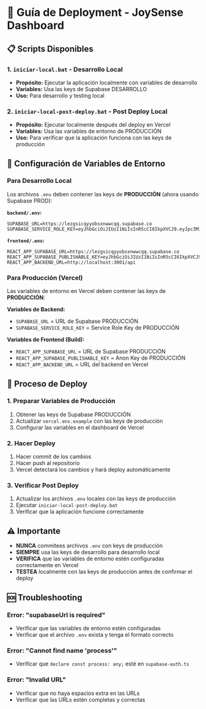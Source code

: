 # 🚀 Guía de Deployment - JoySense Dashboard

## 📋 Scripts Disponibles

### 1. `iniciar-local.bat` - Desarrollo Local
- **Propósito:** Ejecutar la aplicación localmente con variables de desarrollo
- **Variables:** Usa las keys de Supabase DESARROLLO
- **Uso:** Para desarrollo y testing local

### 2. `iniciar-local-post-deploy.bat` - Post Deploy Local
- **Propósito:** Ejecutar localmente después del deploy en Vercel
- **Variables:** Usa las variables de entorno de PRODUCCIÓN
- **Uso:** Para verificar que la aplicación funciona con las keys de producción

## 🔧 Configuración de Variables de Entorno

### Para Desarrollo Local
Los archivos `.env` deben contener las keys de **PRODUCCIÓN** (ahora usando Supabase PROD):

**`backend/.env`:**
```
SUPABASE_URL=https://lezgsicqyyobsxnwwcqq.supabase.co
SUPABASE_SERVICE_ROLE_KEY=eyJhbGciOiJIUzI1NiIsInR5cCI6IkpXVCJ9.eyJpc3MiOiJzdXBhYmFzZSIsInJlZiI6ImxlemdzaWNxeXlvYnN4bnd3Y3FxIiwicm9sZSI6InNlcnZpY2Vfcm9sZSIsImlhdCI6MTc1MzQ2MTg1NSwiZXhwIjoyMDY5MDM3ODU1fQ.EMpygX_ZTlVxp5x5VAO3GT8iQxd4MTqHutG3NoUJJKk
```

**`frontend/.env`:**
```
REACT_APP_SUPABASE_URL=https://lezgsicqyyobsxnwwcqq.supabase.co
REACT_APP_SUPABASE_PUBLISHABLE_KEY=eyJhbGciOiJIUzI1NiIsInR5cCI6IkpXVCJ9.eyJpc3MiOiJzdXBhYmFzZSIsInJlZiI6ImxlemdzaWNxeXlvYnN4bnd3Y3FxIiwicm9sZSI6ImFub24iLCJpYXQiOjE3NTM0NjE4NTUsImV4cCI6MjA2OTAzNzg1NX0.pcMqujGAmgUWFJaXK0LBlZeH2qEDaQVANhVyOLt9IVY
REACT_APP_BACKEND_URL=http://localhost:3001/api
```

### Para Producción (Vercel)
Las variables de entorno en Vercel deben contener las keys de **PRODUCCIÓN**:

**Variables de Backend:**
- `SUPABASE_URL` = URL de Supabase PRODUCCIÓN
- `SUPABASE_SERVICE_ROLE_KEY` = Service Role Key de PRODUCCIÓN

**Variables de Frontend (Build):**
- `REACT_APP_SUPABASE_URL` = URL de Supabase PRODUCCIÓN
- `REACT_APP_SUPABASE_PUBLISHABLE_KEY` = Anon Key de PRODUCCIÓN
- `REACT_APP_BACKEND_URL` = URL del backend en Vercel

## 🔄 Proceso de Deploy

### 1. Preparar Variables de Producción
1. Obtener las keys de Supabase PRODUCCIÓN
2. Actualizar `vercel.env.example` con las keys de producción
3. Configurar las variables en el dashboard de Vercel

### 2. Hacer Deploy
1. Hacer commit de los cambios
2. Hacer push al repositorio
3. Vercel detectará los cambios y hará deploy automáticamente

### 3. Verificar Post Deploy
1. Actualizar los archivos `.env` locales con las keys de producción
2. Ejecutar `iniciar-local-post-deploy.bat`
3. Verificar que la aplicación funcione correctamente

## ⚠️ Importante

- **NUNCA** commitees archivos `.env` con keys de producción
- **SIEMPRE** usa las keys de desarrollo para desarrollo local
- **VERIFICA** que las variables de entorno estén configuradas correctamente en Vercel
- **TESTEA** localmente con las keys de producción antes de confirmar el deploy

## 🆘 Troubleshooting

### Error: "supabaseUrl is required"
- Verificar que las variables de entorno estén configuradas
- Verificar que el archivo `.env` exista y tenga el formato correcto

### Error: "Cannot find name 'process'"
- Verificar que `declare const process: any;` esté en `supabase-auth.ts`

### Error: "Invalid URL"
- Verificar que no haya espacios extra en las URLs
- Verificar que las URLs estén completas y correctas
